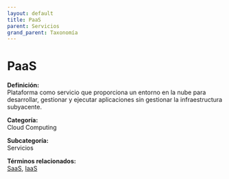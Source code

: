 ```yaml
---
layout: default
title: PaaS
parent: Servicios
grand_parent: Taxonomía
---
```


# PaaS

**Definición:**  
Plataforma como servicio que proporciona un entorno en la nube para desarrollar, gestionar y ejecutar aplicaciones sin gestionar la infraestructura subyacente.

**Categoría:**  
Cloud Computing

**Subcategoría:**  
Servicios

**Términos relacionados:**  
[SaaS](https://maleniski.github.io/diccionario-angl-tec-mx/docs/taxonomia/cloud-computing/servicios/saas.html), [IaaS](https://maleniski.github.io/diccionario-angl-tec-mx/docs/taxonomia/cloud-computing/servicios/iaas.html)
